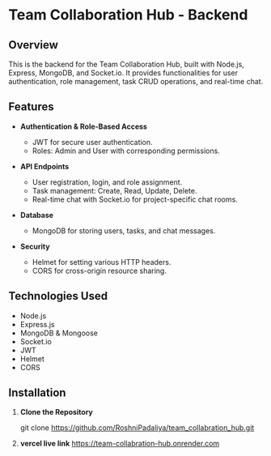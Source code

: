 # Team Collaboration Hub - Backend

## Overview

This is the backend for the Team Collaboration Hub, built with Node.js, Express, MongoDB, and Socket.io. It provides functionalities for user authentication, role management, task CRUD operations, and real-time chat.

## Features

- **Authentication & Role-Based Access**
  - JWT for secure user authentication.
  - Roles: Admin and User with corresponding permissions.

- **API Endpoints**
  - User registration, login, and role assignment.
  - Task management: Create, Read, Update, Delete.
  - Real-time chat with Socket.io for project-specific chat rooms.

- **Database**
  - MongoDB for storing users, tasks, and chat messages.

- **Security**
  - Helmet for setting various HTTP headers.
  - CORS for cross-origin resource sharing.

## Technologies Used

- Node.js
- Express.js
- MongoDB & Mongoose
- Socket.io
- JWT
- Helmet
- CORS

## Installation

1. **Clone the Repository**

   
   git clone https://github.com/RoshniPadaliya/team_collabration_hub.git

2. **vercel live link**
       https://team-collabration-hub.onrender.com   

   
  


